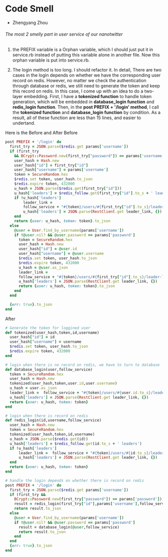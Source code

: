 # Code Smell
* Zhengyang Zhou

###### The most 2 smelly part in user service of our nanotwitter
1. the PREFIX variable is a Orphan variable, which I should just put it in service.rb instead of putting this variable alone in another file. Now this orphan variable is put into service.rb.

2. The login method is too long. I should refactor it. In detail, There are two cases in the login depends on whether we have the corresponding user record on redis. However, no matter we check the authentication through database or redis, we still need to generate the token and keep this record on redis. In this case, I come up with an idea to do a two-layer embedding. First, I have a **tokenized function** to handle token generation, which will be embedded in **database_login function** and **redis_login function**. Then, in the **post PREFIX + '/login' method**, I call the **tokenized function** and **database_login function** by condition. As a result, all of these function are less than 15 lines, and easier to undertand.

Here is the Before and After
Before
```ruby
post PREFIX + '/login' do
  first_try = JSON.parse($redis.get params['username'])
  if (first_try
    && BCrypt::Password.new(first_try["password"]) == params['username'])
    user_hash = Hash.new
    user_hash["id"] = first_try["id"]
    user_hash["username"] = params['username']
    token = SecureRandom.hex
    $redis.set token, user_hash.to_json
    $redis.expire token, 432000
    u_hash = JSON.parse($redis.get(first_try["id"]))
    u_hash['leaders'] = $redis_follow.get(first_try["id"].to_s + ' leaders')
    if !u_hash['leaders']
        leader_link =  
        follow_service + "#{token}/users/#{first_try["id"].to_s}/leader-list"
        u_hash['leaders'] = JSON.parse(RestClient.get leader_link, {})
    end
    return {user: u_hash, token: token}.to_json
  else
    @user = User.find_by_username(params['username'])
    if !@user.nil? && @user.password == params['password']
      token = SecureRandom.hex
      user_hash = Hash.new
      user_hash["id"] = @user.id
      user_hash["username"] = @user.username
      $redis.set token, user_hash.to_json
      $redis.expire token, 432000
      u_hash = @user.as_json
      leader_link =  
      follow_service + "#{token}/users/#{first_try["id"].to_s}/leader-list"
      u_hash['leaders'] = JSON.parse(RestClient.get leader_link, {})
      return {user: u_hash, token: token}.to_json
    end
  end

  {err: true}.to_json
end
```

After
```ruby
# Generate the token for loggined user
def tokenized(user_hash,token,id,username)
  user_hash["id"] = id
  user_hash["username"] = username
  $redis.set token, user_hash.to_json
  $redis.expire token, 432000
end

# login when there is no record on redis, we have to turn to database
def database_login(user,follow_service)
  token = SecureRandom.hex
  user_hash = Hash.new
  tokenized(user_hash,token,user.id,user.username)
  u_hash = user.as_json
  leader_link =  follow_service + "#{token}/users/#{user.id.to_s}/leader-list"
  u_hash['leaders'] = JSON.parse(RestClient.get leader_link, {})
  return {user: u_hash, token: token}
end

# login when there is record on redis
def redis_login(id,username,follow_service)
  user_hash = Hash.new
  token = SecureRandom.hex
  tokenized(user_hash,token,id,username)
  u_hash = JSON.parse($redis.get(id))
  u_hash['leaders'] = $redis_follow.get(id.to_s + ' leaders')
  if !u_hash['leaders']
      leader_link =  follow_service + "#{token}/users/#{id.to_s}/leader-list"
      u_hash['leaders'] = JSON.parse(RestClient.get leader_link, {})
  end
  return {user: u_hash, token: token}
end

# handle the login depends on whether there is record on redis
post PREFIX + '/login' do
  first_try = JSON.parse($redis.get params['username'])
  if (first_try &&
    BCrypt::Password.new(first_try["password"]) == params['password'])
    result = redis_login(first_try["id"],params['username'],follow_service)
    return result.to_json
  else
    @user = User.find_by_username(params['username'])
    if !@user.nil? && @user.password == params['password']
      result = database_login(@user,follow_service)
      return result.to_json
    end
  end
  {err: true}.to_json
end
```
